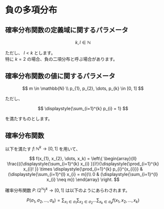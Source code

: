 # 負の多項分布

## 確率分布関数の定義域に関するパラメータ
$$
k, l \in \mathbb{N}
$$

ただし、 $l \lt k$ とします。  
特に $k=2$ の場合、負の二項分布と呼ぶ場合があります。

## 確率分布関数の値に関するパラメータ
$$
m \in \mathbb{N} \\
p_{1}, p_{2}, \dots, p_{k} \in [0, 1]
$$

ただし、

$$
\displaystyle{\sum_{i=1}^{k} p_{i} = 1}
$$

を満たすものとします。

## 確率分布関数
以下を満たす $f \colon \mathbb{N}^{k} \rightarrow [0, 1]$ を用いて、

$$
f(x_{1}, x_{2}, \dots, x_k) = 
\left\{
\begin{array}{ll}
\frac{({\displaystyle{\sum_{i=1}^{k} x_{i} }})!}{\displaystyle{\prod_{i=1}^{k} x_{i}! }} \times \displaystyle{\prod_{i=1}^{k} p_{i}^{x_{i}}} & (\displaystyle{\sum_{i=1}^{l} x_{i} = m})\\
0 & (\displaystyle{\sum_{i=1}^{l} x_{i} \neq m})
\end{array}
\right.
$$

確率分布関数 $P \colon (2^{\mathbb{N}})^{k} \rightarrow [0, 1]$ は以下のようにあらわされます。

$$
P(\sigma_{1}, \sigma_{2}, \dots, \sigma_{k}) = \displaystyle{\sum_{x_{1} \in \sigma_{1}}\sum_{x_{2} \in \sigma_{2}} \dots \sum_{x_{k} \in \sigma_{k}} f(x_{1}, x_{2}, \dots, x_{k})}
$$
